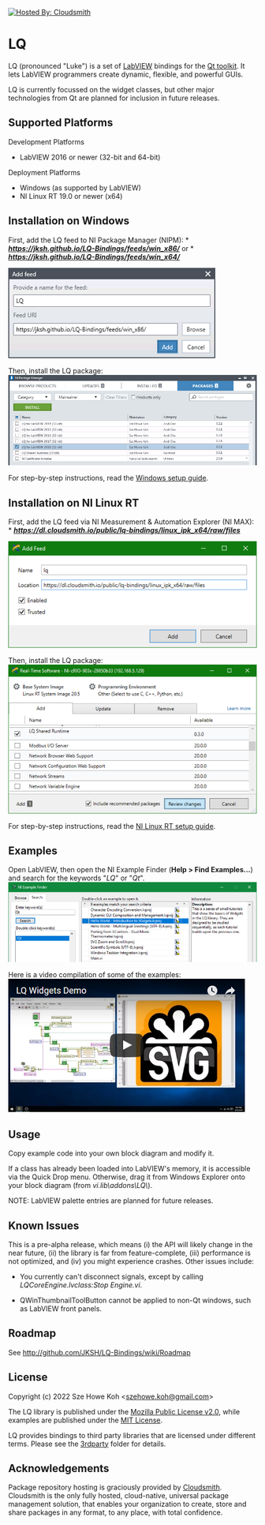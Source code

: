 [![Hosted By: Cloudsmith](https://img.shields.io/badge/OSS%20hosting%20by-cloudsmith-blue?logo=cloudsmith&style=flat-square)](https://cloudsmith.com)

LQ
==
LQ (pronounced "Luke") is a set of [LabVIEW](https://www.ni.com/labview/)
bindings for the [Qt toolkit](https://www.qt.io/). It lets LabVIEW programmers
create dynamic, flexible, and powerful GUIs.

LQ is currently focussed on the widget classes, but other major technologies
from Qt are planned for inclusion in future releases.


Supported Platforms
-------------------
Development Platforms
* LabVIEW 2016 or newer (32-bit and 64-bit)

Deployment Platforms
* Windows (as supported by LabVIEW)
* NI Linux RT 19.0 or newer (x64)


Installation on Windows
-----------------------
First, add the LQ feed to NI Package Manager (NIPM):
    * _**https://jksh.github.io/LQ-Bindings/feeds/win_x86/**_ or
    * _**https://jksh.github.io/LQ-Bindings/feeds/win_x64/**_
 
![Adding the LQ feed](docs/assets/images/nipm-add-feed-lq.png)

Then, install the LQ package:  
![Installing LQ packages](docs/assets/images/nipm-packages-install-lq.png)

For step-by-step instructions, read the [Windows setup guide](https://jksh.github.io/LQ-Bindings/setup-win.html).


Installation on NI Linux RT
---------------------------
First, add the LQ feed via NI Measurement & Automation Explorer (NI MAX):
    * _**https://dl.cloudsmith.io/public/lq-bindings/linux_ipk_x64/raw/files**_ 
 
![Adding the LQ feed](docs/assets/images/nimax-ipk-feed-details.png)

Then, install the LQ package:  
![Installing the LQ package](docs/assets/images/nimax-select-ipk.png)

For step-by-step instructions, read the [NI Linux RT setup guide](https://jksh.github.io/LQ-Bindings/setup-nilrt.html).


Examples
--------
Open LabVIEW, then open the NI Example Finder (**Help > Find Examples...**) and
search for the keywords "_LQ_" or "_Qt_".  
![Searching for examples](docs/assets/images/ni-example-finder-lq.png)

Here is a video compilation of some of the examples:  
[![Video thumbnail](docs/assets/images/demo_vid_0.1.0_thumb.png)](https://www.youtube.com/watch?v=YChRI1cMfiI)


Usage
-----
Copy example code into your own block diagram and modify it.

If a class has already been loaded into LabVIEW's memory, it is accessible via
the Quick Drop menu. Otherwise, drag it from Windows Explorer onto your block
diagram (from _vi.lib\addons\LQ\\_).

NOTE: LabVIEW palette entries are planned for future releases.


Known Issues
------------
This is a pre-alpha release, which means (i) the API will likely change in the
near future, (ii) the library is far from feature-complete, (iii) performance is
not optimized, and (iv) you might experience crashes. Other issues include:

* You currently can't disconnect signals, except by calling
  _LQCoreEngine.lvclass:Stop Engine.vi_.

* QWinThumbnailToolButton cannot be applied to non-Qt windows, such as LabVIEW
  front panels.


Roadmap
-------
See http://github.com/JKSH/LQ-Bindings/wiki/Roadmap


License
-------
Copyright (c) 2022 Sze Howe Koh <<szehowe.koh@gmail.com>>

The LQ library is published under the [Mozilla Public License v2.0](LICENSE.MPLv2),
while examples are published under the [MIT License](examples/LICENSE.MIT).

LQ provides bindings to third party libraries that are licensed under different terms.
Please see the [3rdparty](3rdparty) folder for details.


Acknowledgements
----------------
Package repository hosting is graciously provided by  [Cloudsmith](https://cloudsmith.com).
Cloudsmith is the only fully hosted, cloud-native, universal package management solution, that
enables your organization to create, store and share packages in any format, to any place, with total
confidence.

